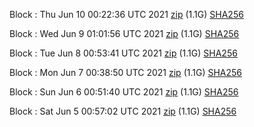 Block [](https://testnet-insight.dashevo.org/insight/block/): Thu Jun 10 00:22:36 UTC 2021 [zip](https://dash-bootstrap.ams3.digitaloceanspaces.com/testnet/2021-06-10/bootstrap.dat.zip) (1.1G) [SHA256](https://dash-bootstrap.ams3.digitaloceanspaces.com/testnet/2021-06-10/sha256.txt)

Block [](https://testnet-insight.dashevo.org/insight/block/): Wed Jun  9 01:01:56 UTC 2021 [zip](https://dash-bootstrap.ams3.digitaloceanspaces.com/testnet/2021-06-09/bootstrap.dat.zip) (1.1G) [SHA256](https://dash-bootstrap.ams3.digitaloceanspaces.com/testnet/2021-06-09/sha256.txt)

Block [](https://testnet-insight.dashevo.org/insight/block/): Tue Jun  8 00:53:41 UTC 2021 [zip](https://dash-bootstrap.ams3.digitaloceanspaces.com/testnet/2021-06-08/bootstrap.dat.zip) (1.1G) [SHA256](https://dash-bootstrap.ams3.digitaloceanspaces.com/testnet/2021-06-08/sha256.txt)

Block [](https://testnet-insight.dashevo.org/insight/block/): Mon Jun  7 00:38:50 UTC 2021 [zip](https://dash-bootstrap.ams3.digitaloceanspaces.com/testnet/2021-06-07/bootstrap.dat.zip) (1.1G) [SHA256](https://dash-bootstrap.ams3.digitaloceanspaces.com/testnet/2021-06-07/sha256.txt)

Block [](https://testnet-insight.dashevo.org/insight/block/): Sun Jun  6 00:51:40 UTC 2021 [zip](https://dash-bootstrap.ams3.digitaloceanspaces.com/testnet/2021-06-06/bootstrap.dat.zip) (1.1G) [SHA256](https://dash-bootstrap.ams3.digitaloceanspaces.com/testnet/2021-06-06/sha256.txt)

Block [](https://testnet-insight.dashevo.org/insight/block/): Sat Jun  5 00:57:02 UTC 2021 [zip](https://dash-bootstrap.ams3.digitaloceanspaces.com/testnet/2021-06-05/bootstrap.dat.zip) (1.1G) [SHA256](https://dash-bootstrap.ams3.digitaloceanspaces.com/testnet/2021-06-05/sha256.txt)
